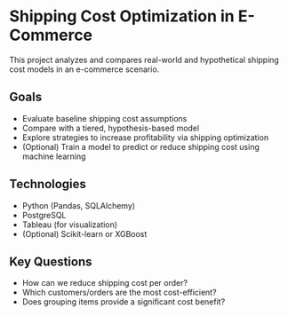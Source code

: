 # Shipping Cost Optimization in E-Commerce

This project analyzes and compares real-world and hypothetical shipping cost models in an e-commerce scenario.

## Goals
- Evaluate baseline shipping cost assumptions
- Compare with a tiered, hypothesis-based model
- Explore strategies to increase profitability via shipping optimization
- (Optional) Train a model to predict or reduce shipping cost using machine learning

## Technologies
- Python (Pandas, SQLAlchemy)
- PostgreSQL
- Tableau (for visualization)
- (Optional) Scikit-learn or XGBoost

## Key Questions
- How can we reduce shipping cost per order?
- Which customers/orders are the most cost-efficient?
- Does grouping items provide a significant cost benefit?

